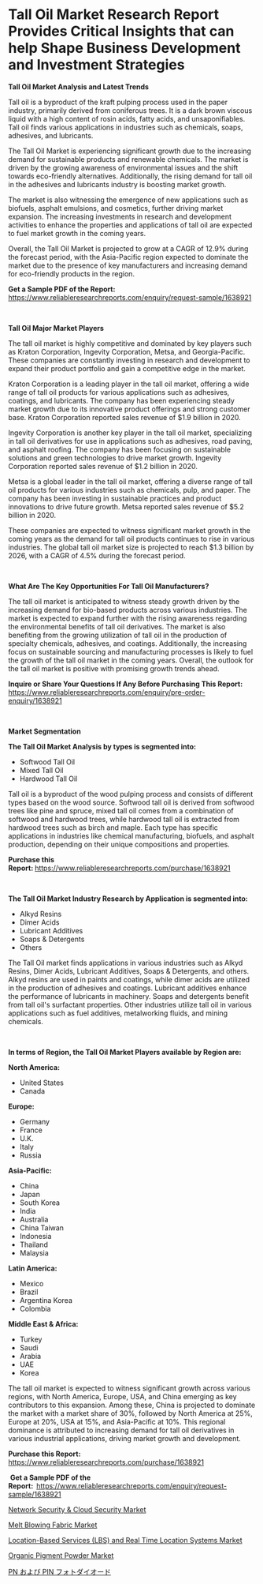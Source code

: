 <p><h1>Tall Oil Market Research Report Provides Critical Insights that can help Shape Business Development and Investment Strategies</h1></p><p><strong>Tall Oil Market Analysis and Latest Trends</strong></p>
<p><p>Tall oil is a byproduct of the kraft pulping process used in the paper industry, primarily derived from coniferous trees. It is a dark brown viscous liquid with a high content of rosin acids, fatty acids, and unsaponifiables. Tall oil finds various applications in industries such as chemicals, soaps, adhesives, and lubricants.</p><p>The Tall Oil Market is experiencing significant growth due to the increasing demand for sustainable products and renewable chemicals. The market is driven by the growing awareness of environmental issues and the shift towards eco-friendly alternatives. Additionally, the rising demand for tall oil in the adhesives and lubricants industry is boosting market growth.</p><p>The market is also witnessing the emergence of new applications such as biofuels, asphalt emulsions, and cosmetics, further driving market expansion. The increasing investments in research and development activities to enhance the properties and applications of tall oil are expected to fuel market growth in the coming years.</p><p>Overall, the Tall Oil Market is projected to grow at a CAGR of 12.9% during the forecast period, with the Asia-Pacific region expected to dominate the market due to the presence of key manufacturers and increasing demand for eco-friendly products in the region.</p></p>
<p><strong>Get a Sample PDF of the Report:&nbsp;</strong> <a href="https://www.reliableresearchreports.com/enquiry/request-sample/1638921">https://www.reliableresearchreports.com/enquiry/request-sample/1638921</a></p>
<p>&nbsp;</p>
<p><strong>Tall Oil Major Market Players</strong></p>
<p><p>The tall oil market is highly competitive and dominated by key players such as Kraton Corporation, Ingevity Corporation, Metsa, and Georgia-Pacific. These companies are constantly investing in research and development to expand their product portfolio and gain a competitive edge in the market.</p><p>Kraton Corporation is a leading player in the tall oil market, offering a wide range of tall oil products for various applications such as adhesives, coatings, and lubricants. The company has been experiencing steady market growth due to its innovative product offerings and strong customer base. Kraton Corporation reported sales revenue of $1.9 billion in 2020.</p><p>Ingevity Corporation is another key player in the tall oil market, specializing in tall oil derivatives for use in applications such as adhesives, road paving, and asphalt roofing. The company has been focusing on sustainable solutions and green technologies to drive market growth. Ingevity Corporation reported sales revenue of $1.2 billion in 2020.</p><p>Metsa is a global leader in the tall oil market, offering a diverse range of tall oil products for various industries such as chemicals, pulp, and paper. The company has been investing in sustainable practices and product innovations to drive future growth. Metsa reported sales revenue of $5.2 billion in 2020.</p><p>These companies are expected to witness significant market growth in the coming years as the demand for tall oil products continues to rise in various industries. The global tall oil market size is projected to reach $1.3 billion by 2026, with a CAGR of 4.5% during the forecast period.</p></p>
<p>&nbsp;</p>
<p><strong>What Are The Key Opportunities For Tall Oil Manufacturers?</strong></p>
<p><p>The tall oil market is anticipated to witness steady growth driven by the increasing demand for bio-based products across various industries. The market is expected to expand further with the rising awareness regarding the environmental benefits of tall oil derivatives. The market is also benefiting from the growing utilization of tall oil in the production of specialty chemicals, adhesives, and coatings. Additionally, the increasing focus on sustainable sourcing and manufacturing processes is likely to fuel the growth of the tall oil market in the coming years. Overall, the outlook for the tall oil market is positive with promising growth trends ahead.</p></p>
<p><strong>Inquire or Share Your Questions If Any Before Purchasing This Report:</strong> <a href="https://www.reliableresearchreports.com/enquiry/pre-order-enquiry/1638921">https://www.reliableresearchreports.com/enquiry/pre-order-enquiry/1638921</a></p>
<p>&nbsp;</p>
<p><strong>Market Segmentation</strong></p>
<p><strong>The Tall Oil Market Analysis by types is segmented into:</strong></p>
<p><ul><li>Softwood Tall Oil</li><li>Mixed Tall Oil</li><li>Hardwood Tall Oil</li></ul></p>
<p><p>Tall oil is a byproduct of the wood pulping process and consists of different types based on the wood source. Softwood tall oil is derived from softwood trees like pine and spruce, mixed tall oil comes from a combination of softwood and hardwood trees, while hardwood tall oil is extracted from hardwood trees such as birch and maple. Each type has specific applications in industries like chemical manufacturing, biofuels, and asphalt production, depending on their unique compositions and properties.</p></p>
<p><strong>Purchase this Report:&nbsp;</strong><a href="https://www.reliableresearchreports.com/purchase/1638921">https://www.reliableresearchreports.com/purchase/1638921</a></p>
<p>&nbsp;</p>
<p><strong>The Tall Oil Market Industry Research by Application is segmented into:</strong></p>
<p><ul><li>Alkyd Resins</li><li>Dimer Acids</li><li>Lubricant Additives</li><li>Soaps & Detergents</li><li>Others</li></ul></p>
<p><p>The Tall Oil market finds applications in various industries such as Alkyd Resins, Dimer Acids, Lubricant Additives, Soaps & Detergents, and others. Alkyd resins are used in paints and coatings, while dimer acids are utilized in the production of adhesives and coatings. Lubricant additives enhance the performance of lubricants in machinery. Soaps and detergents benefit from tall oil's surfactant properties. Other industries utilize tall oil in various applications such as fuel additives, metalworking fluids, and mining chemicals.</p></p>
<p>&nbsp;</p>
<p><strong>In terms of Region, the Tall Oil Market Players available by Region are:</strong></p>
<p>
    <p> <strong> North America: </strong>
        <ul>
            <li>United States</li>
            <li>Canada</li>
        </ul>
        </p> 
    <p> <strong> Europe: </strong>
        <ul>
            <li>Germany</li>
            <li>France</li>
            <li>U.K.</li>
            <li>Italy</li>
            <li>Russia</li>
        </ul>
        </p> 
    <p> <strong> Asia-Pacific: </strong>
        <ul>
            <li>China</li>
            <li>Japan</li>
            <li>South Korea</li>
            <li>India</li>
            <li>Australia</li>
            <li>China Taiwan</li>
            <li>Indonesia</li>
            <li>Thailand</li>
            <li>Malaysia</li>
        </ul>
        </p> 
    <p> <strong> Latin America: </strong>
        <ul>
            <li>Mexico</li>
            <li>Brazil</li>
            <li>Argentina Korea</li>
            <li>Colombia</li>
        </ul>
        </p> 
    <p> <strong> Middle East & Africa: </strong>
        <ul>
            <li>Turkey</li>
            <li>Saudi</li>
            <li>Arabia</li>
            <li>UAE</li>
            <li>Korea</li>
        </ul>
    </p>
    </p>
<p><p>The tall oil market is expected to witness significant growth across various regions, with North America, Europe, USA, and China emerging as key contributors to this expansion. Among these, China is projected to dominate the market with a market share of 30%, followed by North America at 25%, Europe at 20%, USA at 15%, and Asia-Pacific at 10%. This regional dominance is attributed to increasing demand for tall oil derivatives in various industrial applications, driving market growth and development.</p></p>
<p><strong>Purchase this Report: </strong><a href="https://www.reliableresearchreports.com/purchase/1638921">https://www.reliableresearchreports.com/purchase/1638921</a></p>
<p>&nbsp;<strong>Get a Sample PDF of the Report:&nbsp;&nbsp;</strong><a href="https://www.reliableresearchreports.com/enquiry/request-sample/1638921">https://www.reliableresearchreports.com/enquiry/request-sample/1638921</a></p>
<p><strong></strong></p>
<p><p><a href="https://issuu.com/reportprime-2/docs/network-security-cloud-security-market-size-2030.p">Network Security & Cloud Security Market</a></p><p><a href="https://github.com/jerrycopelandthomaswsqd8q/Market-Research-Report-List-1/blob/main/melt-blowing-fabric-market.md">Melt Blowing Fabric Market</a></p><p><a href="https://issuu.com/reportprime-2/docs/location-based-services-lbs-and-real-time-location">Location-Based Services (LBS) and Real Time Location Systems Market</a></p><p><a href="https://github.com/brenzgnarento/Market-Research-Report-List-1/blob/main/organic-pigment-powder-market.md">Organic Pigment Powder Market</a></p><p><a href="https://github.com/jkjreqjscoxx7/Market-Research-Report-List-1/blob/main/1527443190634.md">PN および PIN フォトダイオード</a></p></p>